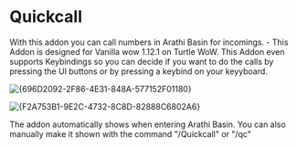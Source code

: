 # Quickcall
With this addon you can call numbers in Arathi Basin for incomings. - This Addon is designed for Vanilla wow 1.12.1 on Turtle WoW.
This Addon even supports Keybindings so you can decide if you want to do the calls by pressing the UI buttons or by pressing a keybind on your keyyboard.

![{696D2092-2F86-4E31-848A-577152F01180}](https://github.com/user-attachments/assets/41db66a4-cc0f-4efb-b5ec-73eef0ee26be)

![{F2A753B1-9E2C-4732-8C8D-82888C6802A6}](https://github.com/user-attachments/assets/866e6d75-2476-4d66-a0a8-e40c6ead6f73)


The addon automatically shows when entering Arathi Basin.
You can also manually make it shown with the command "/Quickcall" or "/qc"

